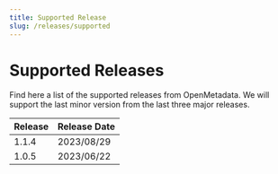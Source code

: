 ```yaml
---
title: Supported Release
slug: /releases/supported
---
```


# Supported Releases

Find here a list of the supported releases from OpenMetadata. We will support the last minor version from the last three
major releases.

| Release | Release Date |
|:--------|:-------------|
| 1.1.4   | 2023/08/29   |
| 1.0.5   | 2023/06/22   |
